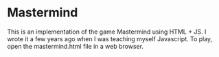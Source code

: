 # Mastermind

This is an implementation of the game Mastermind using HTML + JS. I wrote it a few years ago when I was teaching myself Javascript. To play, open the mastermind.html file in a web browser.

